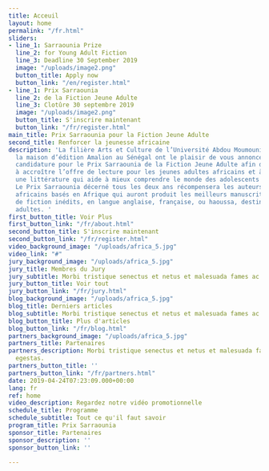 ```yaml
---
title: Acceuil
layout: home
permalink: "/fr.html"
sliders:
- line_1: Sarraounia Prize
  line_2: for Young Adult Fiction
  line_3: Deadline 30 September 2019
  image: "/uploads/image2.png"
  button_title: Apply now
  button_link: "/en/register.html"
- line_1: Prix Sarraounia
  line_2: de la Fiction Jeune Adulte
  line_3: Clotûre 30 septembre 2019
  image: "/uploads/image2.png"
  button_title: S'inscrire maintenant
  button_link: "/fr/register.html"
main_title: Prix Sarraounia pour la Fiction Jeune Adulte
second_title: Renforcer la jeunesse africaine
description: 'La filière Arts et Culture de l’Université Abdou Moumouni au Niger et
  la maison d’édition Amalion au Sénégal ont le plaisir de vous annoncer l’appel à
  candidature pour le Prix Sarraounia de la Fiction Jeune Adulte afin de contribuer
  à accroître l’offre de lecture pour les jeunes adultes africains et à promouvoir
  une littérature qui aide à mieux comprendre le monde des adolescents africains.
  Le Prix Sarraounia décerné tous les deux ans récompensera les auteurs et illustrateurs
  africains basés en Afrique qui auront produit les meilleurs manuscrits et ouvrages
  de fiction inédits, en langue anglaise, française, ou haoussa, destinés aux jeunes
  adultes. '
first_button_title: Voir Plus
first_button_link: "/fr/about.html"
second_button_title: S'inscrire maintenant
second_button_link: "/fr/register.html"
video_background_image: "/uploads/africa_5.jpg"
video_link: "#"
jury_background_image: "/uploads/africa_5.jpg"
jury_title: Membres du Jury
jury_subtitle: Morbi tristique senectus et netus et malesuada fames ac turpis egestas.
jury_button_title: Voir tout
jury_button_link: "/fr/jury.html"
blog_background_image: "/uploads/africa_5.jpg"
blog_title: Derniers articles
blog_subtitle: Morbi tristique senectus et netus et malesuada fames ac turpis egestas.
blog_button_title: Plus d'articles
blog_button_link: "/fr/blog.html"
partners_background_image: "/uploads/africa_5.jpg"
partners_title: Partenaires
partners_description: Morbi tristique senectus et netus et malesuada fames ac turpis
  egestas.
partners_button_title: ''
partners_button_link: "/fr/partners.html"
date: 2019-04-24T07:23:09.000+00:00
lang: fr
ref: home
video_description: Regardez notre vidéo promotionnelle
schedule_title: Programme
schedule_subtitle: Tout ce qu'il faut savoir
program_title: Prix Sarraounia
sponsor_title: Partenaires
sponsor_description: ''
sponsor_button_link: ''

---
```

